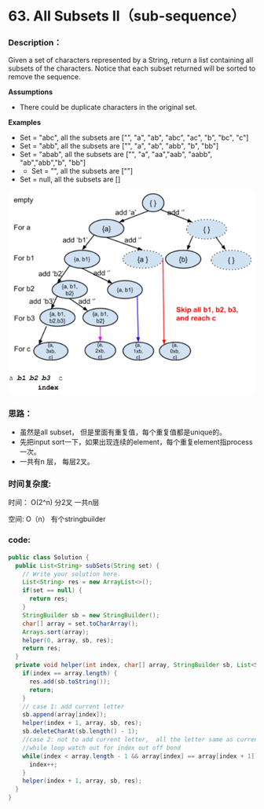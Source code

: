 # 63. All Subsets II（sub-sequence）

### Description：

Given a set of characters represented by a String, return a list containing all subsets of the characters. Notice that each subset returned will be sorted to remove the sequence.

**Assumptions**

* There could be duplicate characters in the original set.

​**Examples**

* Set = "abc", all the subsets are \["", "a", "ab", "abc", "ac", "b", "bc", "c"\]
* Set = "abb", all the subsets are \["", "a", "ab", "abb", "b", "bb"\]
* Set = "abab", all the subsets are \["", "a", "aa","aab", "aabb", "ab","abb","b", "bb"\]
* * Set = "", all the subsets are \[""\]
* Set = null, all the subsets are \[\]

![](../.gitbook/assets/image%20%2815%29.png)

### 思路：

* 虽然是all subset， 但是里面有重复值，每个重复值都是unique的。
* 先把input sort一下，如果出现连续的element，每个重复element指process一次。
* 一共有n 层， 每层2叉。

### 时间复杂度:

时间： O\(2^n\)  分2叉 一共n层

空间: O（n） 有个stringbuilder

### code:

```java
public class Solution {
  public List<String> subSets(String set) {
    // Write your solution here.
    List<String> res = new ArrayList<>();
    if(set == null) {
      return res;
    }
    StringBuilder sb = new StringBuilder();
    char[] array = set.toCharArray();
    Arrays.sort(array);
    helper(0, array, sb, res);
    return res;
  }
  private void helper(int index, char[] array, StringBuilder sb, List<String> res) {
    if(index == array.length) {
      res.add(sb.toString());
      return;
    }
    // case 1: add current letter 
    sb.append(array[index]);
    helper(index + 1, array, sb, res);
    sb.deleteCharAt(sb.length() - 1);
    //case 2: not to add current letter,  all the letter same as current letter should not be added as while.
    //while loop watch out for index out off bond 
    while(index < array.length - 1 && array[index] == array[index + 1]) {
      index++;
    }
    helper(index + 1, array, sb, res);
  }
}
```


